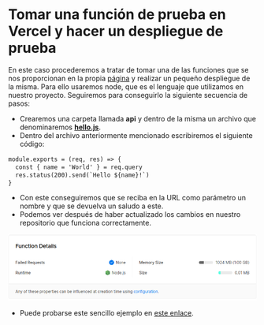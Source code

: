 # Tomar una función de prueba en Vercel y hacer un despliegue de prueba

En este caso procederemos a tratar de tomar una de las funciones que se nos proporcionan en la propia [página](https://vercel.com/docs/serverless-functions/supported-languages#node.js) y realizar un pequeño despliegue de la misma. Para ello usaremos node, que es el lenguaje que utilizamos en nuestro proyecto. Seguiremos para conseguirlo la siguiente secuencia de pasos:

- Crearemos una carpeta llamada **api** y dentro de la misma un archivo que denominaremos **[hello.js](../../api/hello.js)**. 
- Dentro del archivo anteriormente mencionado escribiremos el siguiente código:

~~~
module.exports = (req, res) => {
  const { name = 'World' } = req.query
  res.status(200).send(`Hello ${name}!`)
}
~~~

- Con este conseguiremos que se reciba en la URL como parámetro un nombre y que se devuelva un saludo a este.
- Podemos ver después de haber actualizado los cambios en nuestro repositorio que funciona correctamente.

![correcto](images/im1.png)

- Puede probarse este sencillo ejemplo en [este enlace](https://exercises.xdavid1999.vercel.app/api/hello.js?name=David).